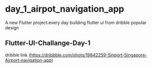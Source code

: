 # day_1_airpot_navigation_app

A new Flutter project.every day building flutter ui from dribble popular design

 ## Flutter-UI-Challange-Day-1
   dribble link (https://dribbble.com/shots/19842259-Sinport-Singapore-Airport-navigation-app)
<!-- This project is a starting point for a Flutter application.

A few resources to get you started if this is your first Flutter project:

- [Lab: Write your first Flutter app](https://docs.flutter.dev/get-started/codelab)
- [Cookbook: Useful Flutter samples](https://docs.flutter.dev/cookbook)

For help getting started with Flutter development, view the
[online documentation](https://docs.flutter.dev/), which offers tutorials,
samples, guidance on mobile development, and a full API reference. -->
